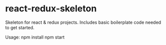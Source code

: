 # react-redux-skeleton
Skeleton for react &amp; redux projects. Includes basic boilerplate code needed to get started.

Usage:
npm install
npm start
